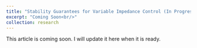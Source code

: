 ```yaml
---
title: "Stability Guarantees for Variable Impedance Control (In Progress)"
excerpt: "Coming Soon<br/>"
collection: research
---
```


This article is coming soon. I will update it here when it is ready.